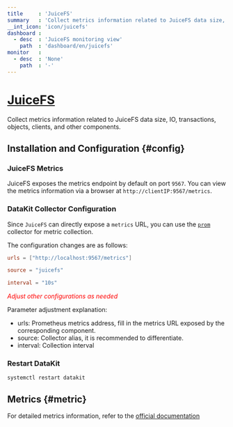 ```yaml
---
title     : 'JuiceFS'
summary   : 'Collect metrics information related to JuiceFS data size, IO, transactions, objects, clients, and other components'
__int_icon: 'icon/juicefs'
dashboard :
  - desc  : 'JuiceFS monitoring view'
    path  : 'dashboard/en/juicefs'
monitor   :
  - desc  : 'None'
    path  : '-'
---
```


<!-- markdownlint-disable MD025 -->
# [JuiceFS](https://juicefs.com/docs/en/community/introduction/)
<!-- markdownlint-enable -->

Collect metrics information related to JuiceFS data size, IO, transactions, objects, clients, and other components.

## Installation and Configuration {#config}

### JuiceFS Metrics

JuiceFS exposes the metrics endpoint by default on port `9567`. You can view the metrics information via a browser at `http://clientIP:9567/metrics`.

### DataKit Collector Configuration

Since `JuiceFS` can directly expose a `metrics` URL, you can use the [`prom`](./prom.md) collector for metric collection.

The configuration changes are as follows:

```toml
urls = ["http://localhost:9567/metrics"]

source = "juicefs"

interval = "10s"
```

<!-- markdownlint-disable MD033 -->
<font color="red">*Adjust other configurations as needed*</font>
<!-- markdownlint-enable -->

Parameter adjustment explanation:

- urls: Prometheus metrics address, fill in the metrics URL exposed by the corresponding component.
- source: Collector alias, it is recommended to differentiate.
- interval: Collection interval

### Restart DataKit

```shell
systemctl restart datakit
```

## Metrics {#metric}

For detailed metrics information, refer to the [official documentation](https://juicefs.com/docs/en/community/p8s_metrics)
